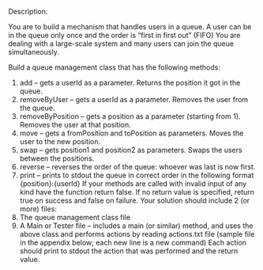 Description:

You are to build a mechanism that handles users in a queue.
A user can be in the queue only once and the order is “first in first out” (FIFO)
You are dealing with a large-scale system and many users can join the queue simultaneously.


Build a queue management class that has the following methods:
1. add – gets a userId as a parameter. Returns the position it got in the queue.
2. removeByUser – gets a userId as a parameter. Removes the user from the queue.
3. removeByPosition – gets a position as a parameter (starting from 1). Removes the user at
that position.
4. move – gets a fromPosition and toPosition as parameters. Moves the user to the new
position.
5. swap – gets position1 and position2 as parameters. Swaps the users between the positions.
6. reverse – reverses the order of the queue: whoever was last is now first.
7. print – prints to stdout the queue in correct order in the following format
{position}:{userId}
If your methods are called with invalid input of any kind have the function return false. If no return
value is specified, return true on success and false on failure.
Your solution should include 2 (or more) files:
1. The queue management class file
2. A Main or Tester file – includes a main (or similar) method, and uses the above class and
performs actions by reading actions.txt file (sample file in the appendix below; each new line is a
new command)
Each action should print to stdout the action that was performed and the return value.
